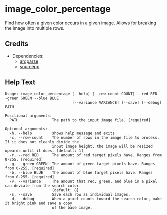 # image_color_percentage

Find how often a given color occurs in a given image.
Allows for breaking the image into multiple rows.

## Credits

- Dependencies:
  - [argparse](https://github.com/p-ranav/argparse)
  - [sourcepp](https://github.com/craftablescience/sourcepp)

## Help Text

```
Usage: image_color_percentage [--help] [--row-count COUNT] --red RED --green GREEN --blue BLUE
                              [--variance VARIANCE] [--save] [--debug] PATH

Positional arguments:
  PATH               The path to the input image file. [required]

Optional arguments:
  -h, --help         shows help message and exits
  -c, --row-count    The number of rows in the image file to process. If it does not cleanly divide the
                     input image height, the image will be resized upwards until it does. [default: 1]
  -r, --red RED      The amount of red target pixels have. Ranges from 0-255. [required]
  -g, --green GREEN  The amount of green target pixels have. Ranges from 0-255. [required]
  -b, --blue BLUE    The amount of blue target pixels have. Ranges from 0-255. [required]
  -v, --variance     The amount that red, green, and blue in a pixel can deviate from the search color.
                     [default: 8]
  -s, --save         Save each row as individual images.
  -d, --debug        When a pixel counts toward the search color, make it bright pink and save a copy
                     of the base image.
```
